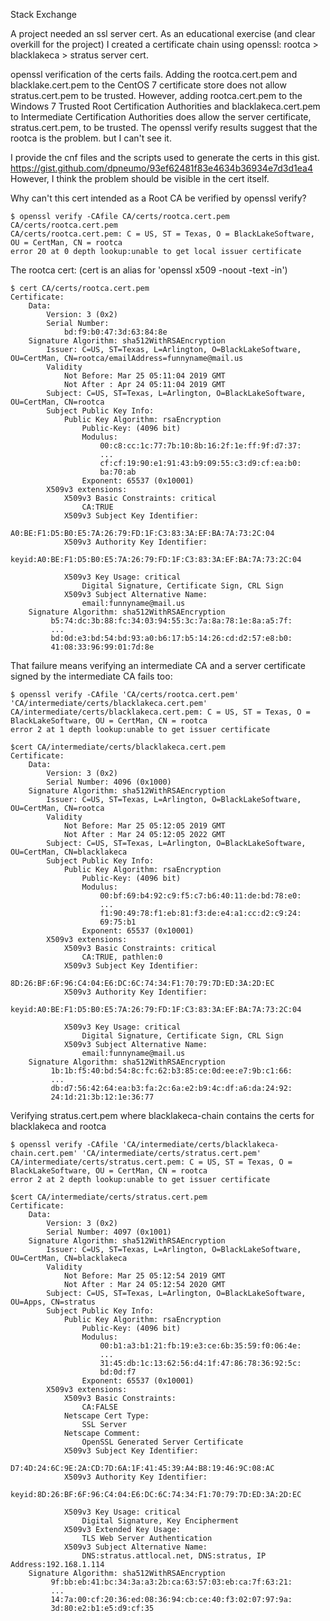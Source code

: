 Stack Exchange

A project needed an ssl server cert. As an educational exercise (and clear overkill for the project) I created a certificate chain using openssl: rootca > blacklakeca > stratus server cert.

openssl verification of the certs fails. Adding the rootca.cert.pem and blacklake.cert.pem to the CentOS 7 certificate store does not allow stratus.cert.pem to be trusted. However, adding rootca.cert.pem to the Windows 7 Trusted Root Certification Authorities and blacklakeca.cert.pem to Intermediate Certification Authorities does allow the server certificate, stratus.cert.pem, to be trusted. The openssl verify results suggest that the rootca is the problem. but I can't see it.

I provide the cnf files and the scripts used to generate the certs in this gist. https://gist.github.com/dpneumo/93ef62481f83e4634b36934e7d3d1ea4 However, I think the problem should be visible in the cert itself.

Why can't this cert intended as a Root CA be verified by openssl verify?
```
$ openssl verify -CAfile CA/certs/rootca.cert.pem CA/certs/rootca.cert.pem
CA/certs/rootca.cert.pem: C = US, ST = Texas, O = BlackLakeSoftware, OU = CertMan, CN = rootca
error 20 at 0 depth lookup:unable to get local issuer certificate
```
The rootca cert: (cert is an alias for 'openssl x509 -noout -text -in')
```
$ cert CA/certs/rootca.cert.pem
Certificate:
    Data:
        Version: 3 (0x2)
        Serial Number:
            bd:f9:b0:47:3d:63:84:8e
    Signature Algorithm: sha512WithRSAEncryption
        Issuer: C=US, ST=Texas, L=Arlington, O=BlackLakeSoftware, OU=CertMan, CN=rootca/emailAddress=funnyname@mail.us
        Validity
            Not Before: Mar 25 05:11:04 2019 GMT
            Not After : Apr 24 05:11:04 2019 GMT
        Subject: C=US, ST=Texas, L=Arlington, O=BlackLakeSoftware, OU=CertMan, CN=rootca
        Subject Public Key Info:
            Public Key Algorithm: rsaEncryption
                Public-Key: (4096 bit)
                Modulus:
                    00:c8:cc:1c:77:7b:10:8b:16:2f:1e:ff:9f:d7:37:
                    ...
                    cf:cf:19:90:e1:91:43:b9:09:55:c3:d9:cf:ea:b0:
                    ba:70:ab
                Exponent: 65537 (0x10001)
        X509v3 extensions:
            X509v3 Basic Constraints: critical
                CA:TRUE
            X509v3 Subject Key Identifier:
                A0:BE:F1:D5:B0:E5:7A:26:79:FD:1F:C3:83:3A:EF:BA:7A:73:2C:04
            X509v3 Authority Key Identifier:
                keyid:A0:BE:F1:D5:B0:E5:7A:26:79:FD:1F:C3:83:3A:EF:BA:7A:73:2C:04

            X509v3 Key Usage: critical
                Digital Signature, Certificate Sign, CRL Sign
            X509v3 Subject Alternative Name:
                email:funnyname@mail.us
    Signature Algorithm: sha512WithRSAEncryption
         b5:74:dc:3b:88:fc:34:03:94:55:3c:7a:8a:78:1e:8a:a5:7f:
         ...
         bd:0d:e3:bd:54:bd:93:a0:b6:17:b5:14:26:cd:d2:57:e8:b0:
         41:08:33:96:99:01:7d:8e
```

That failure means verifying an intermediate CA and a server certificate signed by the intermediate CA fails too:
```
$ openssl verify -CAfile 'CA/certs/rootca.cert.pem' 'CA/intermediate/certs/blacklakeca.cert.pem'
CA/intermediate/certs/blacklakeca.cert.pem: C = US, ST = Texas, O = BlackLakeSoftware, OU = CertMan, CN = rootca
error 2 at 1 depth lookup:unable to get issuer certificate
```

```
$cert CA/intermediate/certs/blacklakeca.cert.pem
Certificate:
    Data:
        Version: 3 (0x2)
        Serial Number: 4096 (0x1000)
    Signature Algorithm: sha512WithRSAEncryption
        Issuer: C=US, ST=Texas, L=Arlington, O=BlackLakeSoftware, OU=CertMan, CN=rootca
        Validity
            Not Before: Mar 25 05:12:05 2019 GMT
            Not After : Mar 24 05:12:05 2022 GMT
        Subject: C=US, ST=Texas, L=Arlington, O=BlackLakeSoftware, OU=CertMan, CN=blacklakeca
        Subject Public Key Info:
            Public Key Algorithm: rsaEncryption
                Public-Key: (4096 bit)
                Modulus:
                    00:bf:69:b4:92:c9:f5:c7:b6:40:11:de:bd:78:e0:
                    ...
                    f1:90:49:78:f1:eb:81:f3:de:e4:a1:cc:d2:c9:24:
                    69:75:b1
                Exponent: 65537 (0x10001)
        X509v3 extensions:
            X509v3 Basic Constraints: critical
                CA:TRUE, pathlen:0
            X509v3 Subject Key Identifier:
                8D:26:BF:6F:96:C4:04:E6:DC:6C:74:34:F1:70:79:7D:ED:3A:2D:EC
            X509v3 Authority Key Identifier:
                keyid:A0:BE:F1:D5:B0:E5:7A:26:79:FD:1F:C3:83:3A:EF:BA:7A:73:2C:04

            X509v3 Key Usage: critical
                Digital Signature, Certificate Sign, CRL Sign
            X509v3 Subject Alternative Name:
                email:funnyname@mail.us
    Signature Algorithm: sha512WithRSAEncryption
         1b:1b:f5:40:bd:54:8c:fc:62:b3:85:ce:0d:ee:e7:9b:c1:66:
         ...
         db:d7:56:42:64:ea:b3:fa:2c:6a:e2:b9:4c:df:a6:da:24:92:
         24:1d:21:3b:12:1e:36:77
```

Verifying stratus.cert.pem where blacklakeca-chain contains the certs for blacklakeca and rootca
```
$ openssl verify -CAfile 'CA/intermediate/certs/blacklakeca-chain.cert.pem' 'CA/intermediate/certs/stratus.cert.pem'
CA/intermediate/certs/stratus.cert.pem: C = US, ST = Texas, O = BlackLakeSoftware, OU = CertMan, CN = rootca
error 2 at 2 depth lookup:unable to get issuer certificate
```

```
$cert CA/intermediate/certs/stratus.cert.pem
Certificate:
    Data:
        Version: 3 (0x2)
        Serial Number: 4097 (0x1001)
    Signature Algorithm: sha512WithRSAEncryption
        Issuer: C=US, ST=Texas, L=Arlington, O=BlackLakeSoftware, OU=CertMan, CN=blacklakeca
        Validity
            Not Before: Mar 25 05:12:54 2019 GMT
            Not After : Mar 24 05:12:54 2020 GMT
        Subject: C=US, ST=Texas, L=Arlington, O=BlackLakeSoftware, OU=Apps, CN=stratus
        Subject Public Key Info:
            Public Key Algorithm: rsaEncryption
                Public-Key: (4096 bit)
                Modulus:
                    00:b1:a3:b1:21:fb:19:e3:ce:6b:35:59:f0:06:4e:
                    ...
                    31:45:db:1c:13:62:56:d4:1f:47:86:78:36:92:5c:
                    bd:0d:f7
                Exponent: 65537 (0x10001)
        X509v3 extensions:
            X509v3 Basic Constraints:
                CA:FALSE
            Netscape Cert Type:
                SSL Server
            Netscape Comment:
                OpenSSL Generated Server Certificate
            X509v3 Subject Key Identifier:
                D7:4D:24:6C:9E:2A:CD:7D:6A:1F:41:45:39:A4:B8:19:46:9C:08:AC
            X509v3 Authority Key Identifier:
                keyid:8D:26:BF:6F:96:C4:04:E6:DC:6C:74:34:F1:70:79:7D:ED:3A:2D:EC

            X509v3 Key Usage: critical
                Digital Signature, Key Encipherment
            X509v3 Extended Key Usage:
                TLS Web Server Authentication
            X509v3 Subject Alternative Name:
                DNS:stratus.attlocal.net, DNS:stratus, IP Address:192.168.1.114
    Signature Algorithm: sha512WithRSAEncryption
         9f:bb:eb:41:bc:34:3a:a3:2b:ca:63:57:03:eb:ca:7f:63:21:
         ...
         14:7a:00:cf:20:36:ed:08:36:94:cb:ce:40:f3:02:07:97:9a:
         3d:80:e2:b1:e5:d9:cf:35
```
